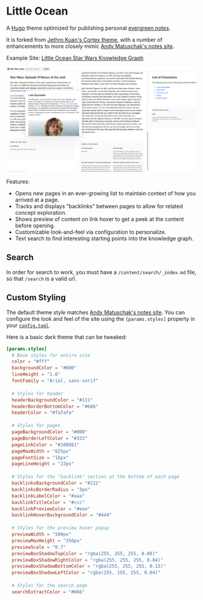# Little Ocean

A [Hugo](https://gohugo.io/) theme optimized for publishing personal [evergreen notes](https://notes.andymatuschak.org/Evergreen_notes).

It is forked from [Jethro Kuan's Cortex theme](https://github.com/jethrokuan/cortex), with a number of enhancements to more closely mimic [Andy Matuschak's notes site](https://notes.andymatuschak.org).

Example Site: [Little Ocean Star Wars Knowledge Graph](https://little-ocean.netlify.app/)

![Screenshot of Little Ocean Theme for Hugo](./screenshot.png)

Features:

- Opens new pages in an ever-growing list to maintain context of how you arrived at a page.
- Tracks and displays "backlinks" between pages to allow for related concept exploration.
- Shows preview of content on link hover to get a peek at the content before opening.
- Customizable look-and-feel via configuration to personalize.
- Text search to find interesting starting points into the knowledge graph.

## Search

In order for search to work, you must have a `/content/search/_index.md` file, so that `/search` is a valid url.

## Custom Styling

The default theme style matches [Andy Matuschak's notes site](https://notes.andymatuschak.org). You can configure the look and feel of the site using the `[params.styles]` property in your [`config.toml`](https://github.com/justindsmith/little-ocean/blob/main/exampleSite/config.toml).

Here is a basic dark theme that can be tweaked:

```toml
[params.styles]
  # Base styles for entire site
  color = "#fff"
  backgroundColor = "#000"
  lineHeight = "1.6"
  fontFamily = "Arial, sans-serif"

  # Styles for header
  headerBackgroundColor = "#111"
  headerBorderBottomColor = "#666"
  headerColor = "#fafafa"

  # Styles for pages
  pageBackgroundColor = "#000"
  pageBorderLeftColor = "#333"
  pageLinkColor = "#10B981"
  pageMaxWidth = "625px"
  pageFontSize = "16px"
  pageLineHeight = "22px"

  # Styles for the "backlink" section at the bottom of each page
  backlinksBackgroundColor = "#222"
  backlinksBorderRadius = "3px"
  backlinkLabelColor = "#aaa"
  backlinkTitleColor = "#ccc"
  backlinkPreviewColor = "#eee"
  backlinkHoverBackgroundColor = "#444"

  # Styles for the preview hover popup
  previewWidth = "500px"
  previewMaxHeight = "350px"
  previewScale = "0.7"
  previewBoxShadowTopColor = "rgba(255, 255, 255, 0.08)"
  previewBoxShadowRightColor = "rgba(255, 255, 255, 0.04)"
  previewBoxShadowBottomColor = "rgba(255, 255, 255, 0.15)"
  previewBoxShadowLeftColor = "rgba(255, 255, 255, 0.04)"

  # Styles for the search page
  searchExtractColor = "#666"
```
